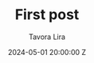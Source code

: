 ---
layout: post
title: "First post"
date: 2024-05-01 20:00:00 Z
categories: blog
author: Tavora Lira
image: https://www.tavora.dev/images/profilePhoto-cropcircle.png
keywords: test
excerpt: "First post test."
---